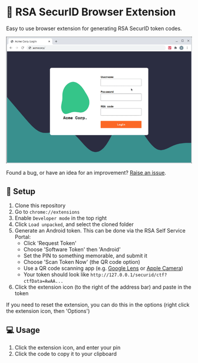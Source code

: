 # 🔢 RSA SecurID Browser Extension

Easy to use browser extension for generating RSA SecurID token codes.

![Example of using the RSA SecurID browser extension to login](img/demo.gif)

Found a bug, or have an idea for an improvement? [Raise an issue](https://github.com/domdomegg/rsa-securid-browser-extension/issues).

## 🔧 Setup

1. Clone this repository
2. Go to `chrome://extensions`
3. Enable `Developer mode` in the top right
4. Click `Load unpacked`, and select the cloned folder
5. Generate an Android token. This can be done via the RSA Self Service Portal:
    - Click 'Request Token'
    - Choose 'Software Token' then 'Android'
    - Set the PIN to something memorable, and submit it
    - Choose 'Scan Token Now' (the QR code option)
    - Use a QR code scanning app (e.g. [Google Lens](https://play.google.com/store/apps/details?id=com.google.ar.lens) or [Apple Camera](https://support.apple.com/en-gb/HT208843))
    - Your token should look like `http://127.0.0.1/securid/ctf?ctfData=AwAA...`
6. Click the extension icon (to the right of the address bar) and paste in the token

If you need to reset the extension, you can do this in the options (right click the extension icon, then 'Options')

## 💻 Usage

1. Click the extension icon, and enter your pin
2. Click the code to copy it to your clipboard